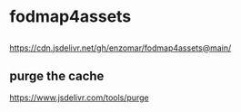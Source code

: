 # fodmap4assets

##
https://cdn.jsdelivr.net/gh/enzomar/fodmap4assets@main/

## purge the cache
https://www.jsdelivr.com/tools/purge